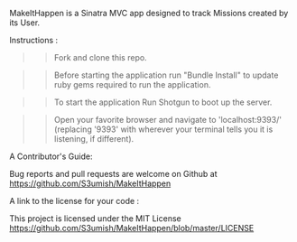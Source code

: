 
MakeItHappen is a Sinatra MVC app designed to track Missions created by its User.

Instructions :

>> Fork and clone this repo. 

>> Before starting the application run "Bundle Install" to update ruby gems required to run the application.

>> To start the application Run Shotgun to boot up the server.

>> Open your favorite browser and navigate to 'localhost:9393/' (replacing '9393' with wherever your terminal tells you it is listening, if different).

A Contributor's Guide:

Bug reports and pull requests are welcome on Github at https://github.com/S3umish/MakeItHappen

A link to the license for your code :

This project is licensed under the MIT License https://github.com/S3umish/MakeItHappen/blob/master/LICENSE